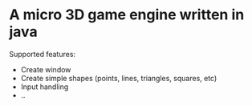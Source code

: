 # A micro 3D game engine written in java

Supported features:
* Create window
* Create simple shapes (points, lines, triangles, squares, etc)
* Input handling 
* ..
